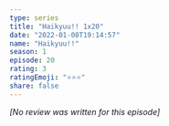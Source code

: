 ```yaml
---
type: series
title: "Haikyuu!! 1x20"
date: "2022-01-08T19:14:57"
name: "Haikyuu!!"
season: 1
episode: 20
rating: 3
ratingEmoji: "⭐️⭐️⭐️"
share: false
---
```


*[No review was written for this episode]*
